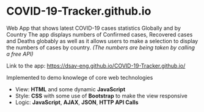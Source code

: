 # COVID-19-Tracker.github.io
Web App that shows latest COVID-19 cases statistics Globally and by Country
The app displays numbers of Confirmed cases, Recovered cases and Deaths globably as well as it allows users to make a selection to display the numbers of cases by country.
*(The numbers are being taken by calling a free API)*

Link to the app: https://dsav-eng.github.io/COVID-19-Tracker.github.io/

Implemented to demo knowlege of core web technologies
- View: **HTML** and some dynamic **JavaScript**
- Style: **CSS** with some use of **Bootstrap** to make the view responsive
- Logic: **JavaScript**,  **AJAX**, **JSON**, **HTTP API Calls**
